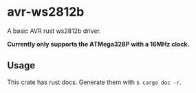 # avr-ws2812b

A basic AVR rust ws2812b driver.

**Currently only supports the ATMega328P with a 16MHz clock.**

## Usage

This crate has rust docs. Generate them with `$ cargo doc -r`.

